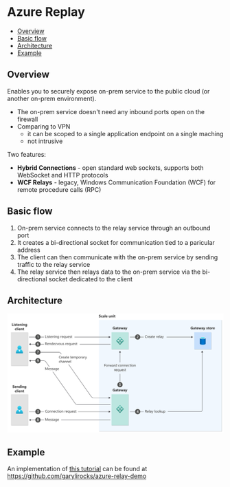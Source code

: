 # Azure Replay

- [Overview](#overview)
- [Basic flow](#basic-flow)
- [Architecture](#architecture)
- [Example](#example)


## Overview

Enables you to securely expose on-prem service to the public cloud (or another on-prem environment).

- The on-prem service doesn't need any inbound ports open on the firewall
- Comparing to VPN
  - it can be scoped to a single application endpoint on a single maching
  - not intrusive

Two features:

- **Hybrid Connections** - open standard web sockets, supports both WebSocket and HTTP protocols
- **WCF Relays** - legacy, Windows Communication Foundation (WCF) for remote procedure calls (RPC)


## Basic flow

1. On-prem service connects to the relay service through an outbound port
2. It creates a bi-directional socket for communication tied to a paricular address
3. The client can then communicate with the on-prem service by sending traffic to the relay service
4. The relay service then relays data to the on-prem service via the bi-directional socket dedicated to the client


## Architecture

![Process flow](images/azure_relay-process-flow.svg)


## Example

An implementation of [this tutorial](https://learn.microsoft.com/en-us/azure/azure-relay/relay-hybrid-connections-node-get-started) can be found at https://github.com/garylirocks/azure-relay-demo
